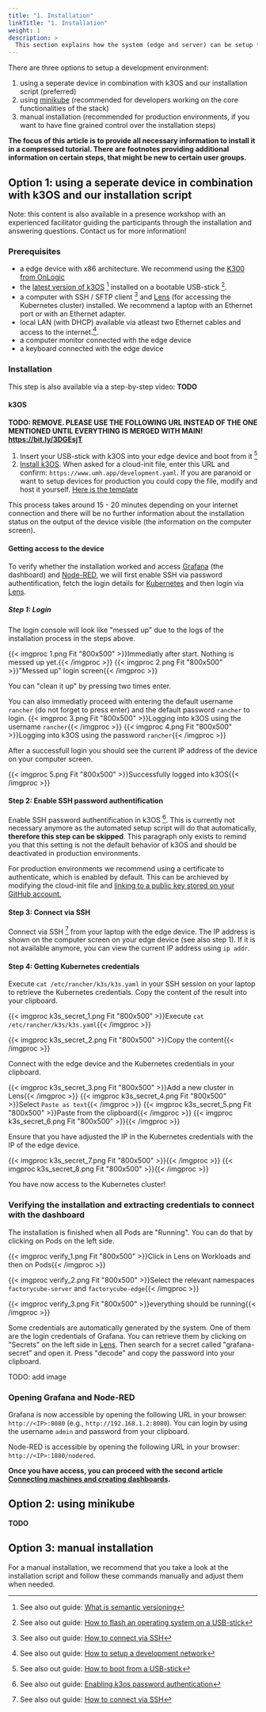 ```yaml
---
title: "1. Installation"
linkTitle: "1. Installation"
weight: 1
description: >
  This section explains how the system (edge and server) can be setup for development and testing enviroments.
---
```


There are three options to setup a development environment:
1. using a seperate device in combination with k3OS and our installation script (preferred)
2. using [minikube](https://kubernetes.io/en/docs/setup/minikube/) (recommended for developers working on the core functionalities of the stack)
3. manual installation (recommended for production environments, if you want to have fine grained control over the installation steps)

**The focus of this article is to provide all necessary information to install it in a compressed tutorial. There are footnotes providing additional information on certain steps, that might be new to certain user groups.**

## Option 1: using a seperate device in combination with k3OS and our installation script

Note: this content is also available in a presence workshop with an experienced facilitator guiding the participants through the installation and answering questions. Contact us for more information!

### Prerequisites

- a edge device with x86 architecture. We recommend using the [K300 from OnLogic](https://www.onlogic.com/eu-en/k300/)
- the [latest version of k3OS](https://github.com/rancher/k3os/releases/) [^versioning] installed on a bootable USB-stick [^flash-usb]. 
- a computer with SSH / SFTP client [^SSH-client] and [Lens](https://k8slens.dev/) (for accessing the Kubernetes cluster) installed. We recommend a laptop with an Ethernet port or with an Ethernet adapter. 
- local LAN (with DHCP) available via atleast two Ethernet cables and access to the internet.[^network-setup].
- a computer monitor connected with the edge device 
- a keyboard connected with the edge device

[^flash-usb]: See also out guide: [How to flash an operating system on a USB-stick](/docs/getting-started/understanding-the-technologies/#flashing-a-operating-system-onto-a-usb-stick)
[^SSH-client]: See also out guide: [How to connect via SSH](/docs/getting-started/understanding-the-technologies/#connecting-with-ssh)
[^network-setup]: See also out guide: [How to setup a development network](/docs/getting-started/understanding-the-technologies/#development-network)
[^versioning]: See also out guide: [What is semantic versioning](/docs/getting-started/understanding-the-technologies/#versioning)



### Installation

This step is also available via a step-by-step video: **TODO**

#### k3OS

**TODO: REMOVE. PLEASE USE THE FOLLOWING URL INSTEAD OF THE ONE MENTIONED UNTIL EVERYTHING IS MERGED WITH MAIN! https://bit.ly/3DGEsjT**

1. Insert your USB-stick with k3OS into your edge device and boot from it [^boot-usb]
2. [Install k3OS](/docs/tutorials/install-k3os/). When asked for a cloud-init file, enter this URL and confirm: `https://www.umh.app/development.yaml`. If you are paranoid or want to setup devices for production you could copy the file, modify and host it yourself. [Here is the template](/examples/development.yaml)

This process takes around 15 - 20 minutes depending on your internet connection and there will be no further information about the installation status on the output of the device visible (the information on the computer screen).

[^boot-usb]: See also out guide: [How to boot from a USB-stick](/docs/getting-started/understanding-the-technologies/#installing-operating-systems-from-a-usb-stick)

#### Getting access to the device

To verify whether the installation worked and access [Grafana] (the dashboard) and [Node-RED], we will first enable SSH via password authentification, fetch the login details for [Kubernetes] and then login via [Lens].

[Grafana]: https://grafana.com/
[Node-RED]: https://nodered.org/
[Kubernetes]: https://kubernetes.io/
[Lens]: https://k8slens.dev/

##### Step 1: Login

The login console will look like "messed up" due to the logs of the installation process in the steps above. 

{{< imgproc 1.png Fit "800x500" >}}Immediatly after start. Nothing is messed up yet.{{< /imgproc >}}
{{< imgproc 2.png Fit "800x500" >}}"Messed up" login screen{{< /imgproc >}}

You can "clean it up" by pressing two times enter. 

You can also immediatly proceed with entering the default username `rancher` (do not forget to press enter) and the default password `rancher` to login. 
{{< imgproc 3.png Fit "800x500" >}}Logging into k3OS using the username `rancher`{{< /imgproc >}}
{{< imgproc 4.png Fit "800x500" >}}Logging into k3OS using the password `rancher`{{< /imgproc >}}

After a successfull login you should see the current IP address of the device on your computer screen.

{{< imgproc 5.png Fit "800x500" >}}Successfully logged into k3OS{{< /imgproc >}}


#### Step 2: Enable SSH password authentification 

Enable SSH password authentification in k3OS [^ssh-password-authentication]. This is currently not necessary anymore as the automated setup script will do that automatically, **therefore this step can be skipped**. This paragraph only exists to remind you that this setting is not the default behavior of k3OS and should be deactivated in production environments.

For production environments we recommend using a certificate to authenticate, which is enabled by default. This can be archieved by modifying the cloud-init file and [linking to a public key stored on your GitHub account.](https://gist.github.com/dmangiarelli/1a0ae107aaa5c478c51e#ssh-setup-with-putty)

[^ssh-password-authentication]: See also out guide: [Enabling k3os password authentication](/docs/tutorials/add-username-password-authentification-k3os-ssh/)

#### Step 3: Connect via SSH

Connect via SSH [^SSH-client] from your laptop with the edge device. The IP address is shown on the computer screen on your edge device (see also step 1). If it is not available anymore, you can view the current IP address using `ip addr`. 

#### Step 4: Getting Kubernetes credentials

Execute `cat /etc/rancher/k3s/k3s.yaml` in your SSH session on your laptop  to retrieve the Kubernetes credentials. Copy the content of the result into your clipboard.

{{< imgproc k3s_secret_1.png Fit "800x500" >}}Execute `cat /etc/rancher/k3s/k3s.yaml`{{< /imgproc >}}

{{< imgproc k3s_secret_2.png Fit "800x500" >}}Copy the content{{< /imgproc >}}

Connect with the edge device and the Kubernetes credentials in your clipboard.

{{< imgproc k3s_secret_3.png Fit "800x500" >}}Add a new cluster in Lens{{< /imgproc >}}
{{< imgproc k3s_secret_4.png Fit "800x500" >}}Select `Paste as text`{{< /imgproc >}}
{{< imgproc k3s_secret_5.png Fit "800x500" >}}Paste from the clipboard{{< /imgproc >}}
{{< imgproc k3s_secret_6.png Fit "800x500" >}}{{< /imgproc >}}

Ensure that you have adjusted the IP in the Kubernetes credentials with the IP of the edge device.

{{< imgproc k3s_secret_7.png Fit "800x500" >}}{{< /imgproc >}}
{{< imgproc k3s_secret_8.png Fit "800x500" >}}{{< /imgproc >}}

You have now access to the Kubernetes cluster!

### Verifying the installation and extracting credentials to connect with the dashboard

The installation is finished when all Pods are "Running". You can do that by clicking on Pods on the left side.

{{< imgproc verify_1.png Fit "800x500" >}}Click in Lens on Workloads and then on Pods{{< /imgproc >}}

{{< imgproc verify_2.png Fit "800x500" >}}Select the relevant namespaces `factorycube-server` and `factorycube-edge`{{< /imgproc >}}

{{< imgproc verify_3.png Fit "800x500" >}}everything should be running{{< /imgproc >}}

Some credentials are automatically generated by the system. One of them are the login credentials of Grafana. You can retrieve them by clicking on "Secrets" on the left side in [Lens]. Then search for a secret called "grafana-secret" and open it. Press "decode" and copy the password into your clipboard.

TODO: add image

### Opening Grafana and Node-RED

Grafana is now accessible by opening the following URL in your browser: `http://<IP>:8080` (e.g., `http://192.168.1.2:8080`). You can login by using the username `admin` and password from your clipboard.

Node-RED is accessible by opening the following URL in your browser: `http://<IP>:1880/nodered`.

**Once you have access, you can proceed with the second article [Connecting machines and creating dashboards](/docs/getting-started/connecting-machines-creating-dashboards/).**

## Option 2: using minikube

**TODO**

## Option 3: manual installation

For a manual installation, we recommend that you take a look at the installation script and follow these commands manually and adjust them when needed. 
